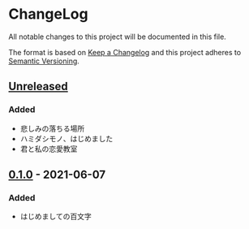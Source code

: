 # ChangeLog
All notable changes to this project will be documented in this file.

The format is based on [Keep a Changelog](http://keepachangelog.com/en/1.0.0/)
and this project adheres to [Semantic Versioning](http://semver.org/spec/v2.0.0.html).

## [Unreleased]

### Added
- 悲しみの落ちる場所
- ハミダシモノ、はじめました
- 君と私の恋愛教室

## [0.1.0] - 2021-06-07
### Added
- はじめましての百文字


[Unreleased]: https://github.com/NovelBox/NovelBox.github.io/compare/v0.1.0...HEAD
[0.1.0]: https://github.com/NovelBox/NovelBox.github.io/releases/v0.1.0
[0.0.1]: https://github.com/NovelBox/NovelBox.github.io/releases/v0.0.1
